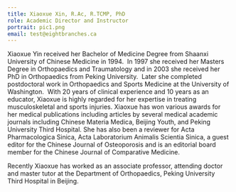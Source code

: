 ```yaml
---
title: Xiaoxue Xin, R.Ac, R.TCMP, PhD
role: Academic Director and Instructor
portrait: pic1.png
email: test@eightbranches.ca
---
```

<!--StartFragment-->

Xiaoxue Yin received her Bachelor of Medicine Degree from Shaanxi University of Chinese Medicine in 1994.  In 1997 she received her Masters Degree in Orthopaedics and Traumatology and in 2003 she received her PhD in Orthopaedics from Peking University.  Later she completed postdoctoral work in Orthopaedics and Sports Medicine at the University of Washington.  With 20 years of clinical experience and 10 years as an educator, Xiaoxue is highly regarded for her expertise in treating musculoskeletal and sports injuries. Xiaoxue has won various awards for her medical publications including articles by several medical academic journals including Chinese Materia Medica, Beijing Youth, and Peking University Third Hospital. She has also been a reviewer for Acta Pharmacologica Sinica, Acta Laboratorium Animalis Scientia Sinica, a guest editor for the Chinese Journal of Osteoporosis and is an editorial board member for the Chinese Journal of Comparative Medicine.



Recently Xiaoxue has worked as an associate professor, attending doctor and master tutor at the Department of Orthopaedics, Peking University Third Hospital in Beijing.

<!--EndFragment-->